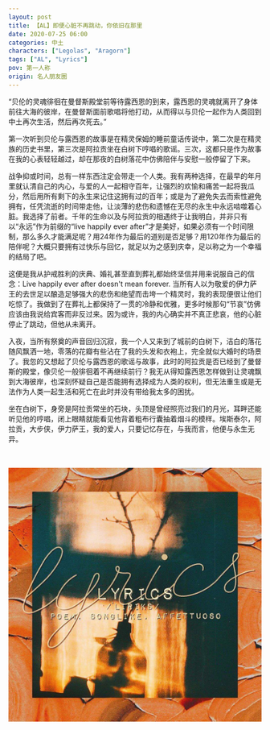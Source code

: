 ```yaml
---
layout: post
title: 【AL】即便心脏不再跳动，你依旧在那里
date: 2020-07-25 06:00
categories: 中土
characters: ["Legolas", "Aragorn"]
tags: ["AL", "Lyrics"]
pov: 第一人称
origin: 名人朋友圈
---
```


“贝伦的灵魂徘徊在曼督斯殿堂前等待露西恩的到来，露西恩的灵魂就离开了身体前往大海的彼岸，在曼督斯面前歌唱将他打动，从而得以与贝伦一起作为人类回到中土再次生活，然后再次死去。”

第一次听到贝伦与露西恩的故事是在精灵保姆的睡前童话传说中，第二次是在精灵族的历史书里，第三次是阿拉贡坐在白树下哼唱的歌谣。三次，这都只是作为故事在我的心表轻轻越过，却在那夜的白树落花中仿佛陪伴与安慰一般停留了下来。

战争抑或时间，总有一样东西注定会带走一个人类。我有两种选择，在最早的年月里就认清自己的内心，与爱的人一起相守百年，让强烈的欢愉和痛苦一起将我瓜分，然后用所有剩下的永生来记住这拥有过的百年；或是为了避免失去而索性避免拥有，任凭流逝的时间带走他，让淡薄的悲伤和遗憾在无尽的永生中永远啮噬着心脏。我选择了前者。千年的生命以及与阿拉贡的相遇终于让我明白，并非只有以“永远”作为前缀的“live happily ever after”才是美好，如果必须有一个时间限制，那么多久才能满足呢？用24年作为最后的道别是否足够？用120年作为最后的陪伴呢？大概只要拥有过快乐与回忆，就足以为之感到庆幸，足以称之为一个幸福的结局了吧。

这便是我从护戒胜利的庆典、婚礼甚至直到葬礼都始终坚信并用来说服自己的信念：Live happily ever after doesn't mean forever. 当所有人以为敬爱的伊力萨王的去世足以酿造足够强大的悲伤和绝望而击垮一个精灵时，我的表现便很让他们吃惊了。我做到了在葬礼上都保持了一贯的冷静和优雅，更多时候那句“节哀”仿佛应该由我说给宾客而非反过来。因为或许，我的内心确实并不真正悲哀，他的心脏停止了跳动，但他从未离开。

入夜，当所有祭奠的声音回归沉寂，我一个人又来到了城前的白树下，洁白的落花随风飘洒一地，零落的花瓣有些沾在了我的头发和衣袍上，完全就似大婚时的场景了。我忽的又想起了贝伦与露西恩的歌谣与故事，此时的阿拉贡是否已经到了曼督斯的殿堂，像贝伦一般徘徊着不再继续前行？我无从得知露西恩怎样做到让灵魂飘到大海彼岸，也深刻怀疑自己是否能拥有选择成为人类的权利，但无法重生或是无法作为人类一起生活和死亡在此时并没有带给我太多的困扰。

坐在白树下，身旁是阿拉贡常坐的石块，头顶是曾经照亮过我们的月光，耳畔还能听见他的哼唱，闭上眼睛就能看见他背着粗布行囊抽着烟斗的模样。埃斯泰尔，阿拉贡，大步侠，伊力萨王，我的爱人，只要记忆存在，与我而言，他便与永生无异。

<br><br>
![](https://raw.githubusercontent.com/junesirius/junesirius.github.io/master/assets/images/mrpyq/2020-07-25-Lyrics.jpg)